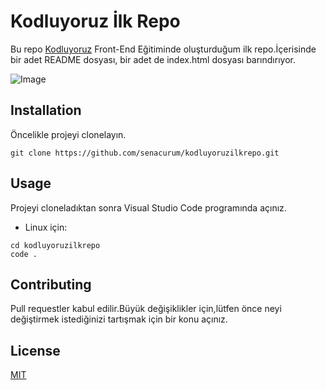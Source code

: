# Kodluyoruz İlk Repo
Bu repo [Kodluyoruz](https://www.kodluyoruz.org/) Front-End Eğitiminde oluşturduğum ilk repo.İçerisinde bir adet README dosyası, bir adet de index.html dosyası barındırıyor.

![Image](https://www.tpfund.org/wp-content/uploads/2019/07/logo-1.png)

## Installation
Öncelikle projeyi clonelayın.
```
git clone https://github.com/senacurum/kodluyoruzilkrepo.git
```
## Usage
Projeyi cloneladıktan sonra Visual Studio Code programında açınız.
- Linux için:
```
cd kodluyoruzilkrepo
code .
```
## Contributing 
Pull requestler kabul edilir.Büyük değişiklikler için,lütfen önce neyi değiştirmek istediğinizi tartışmak için bir konu açınız.

## License
[MIT](https://opensource.org/licenses/MIT)


